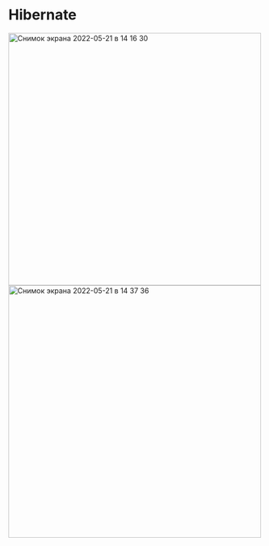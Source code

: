 # Hibernate

<img width="500" alt="Снимок экрана 2022-05-21 в 14 16 30" src="https://user-images.githubusercontent.com/92088165/169649314-eff85152-de37-460e-ba72-33439f1f9a02.png">


<img width="500" alt="Снимок экрана 2022-05-21 в 14 37 36" src="https://user-images.githubusercontent.com/92088165/169649998-a7ca2280-66e7-4a7f-b0bc-6da558a6a995.png">
